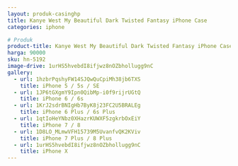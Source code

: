 ```yaml
---
layout: produk-casinghp
title: Kanye West My Beautiful Dark Twisted Fantasy iPhone Case
categories: iphone

# Produk
product-title: Kanye West My Beautiful Dark Twisted Fantasy iPhone Case
harga: 90000
sku: hn-5192
image-drive: 1urHS5hvebdI8ifjwz8nOZbhollugg9nC
gallery:
  - url: 1hzbrPqshyFW14SJQwQuCpiMh38jb6TXS
    title: iPhone 5 / 5s / SE
  - url: 1JP6tGXgmY9Ipn0QibMp-i0f9rijrUGtQ
    title: iPhone 6 / 6s
  - url: 1KrJ2sdrBNIgHb7ByK8j23FC2U5BRALEg
    title: iPhone 6 Plus / 6s Plus
  - url: 1qtIoHeYNbz0XHazrKUWXF5zgkrbOxEiY
    title: iPhone 7 / 8
  - url: 1D8LO_MLmwVFH15739M5UvanfvQK2KViv
    title: iPhone 7 Plus / 8 Plus
  - url: 1urHS5hvebdI8ifjwz8nOZbhollugg9nC
    title: iPhone X
---
```

